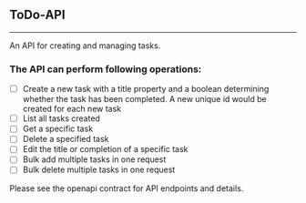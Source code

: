 ## ToDo-API
___
An API for creating and managing tasks.

### The API can perform following operations:

- [ ] Create a new task with a title property and a boolean determining whether the task has been completed. A new unique id would be created for each new task
- [ ] List all tasks created
- [ ] Get a specific task
- [ ] Delete a specified task
- [ ] Edit the title or completion of a specific task
- [ ] Bulk add multiple tasks in one request
- [ ] Bulk delete multiple tasks in one request

Please see the openapi contract for API endpoints and details.